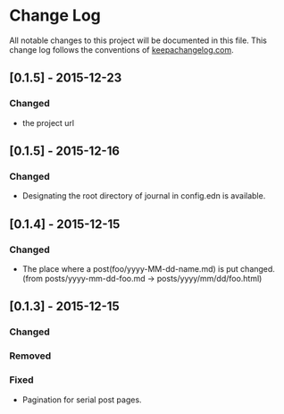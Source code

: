 # Change Log
All notable changes to this project will be documented in this file. This change log follows the conventions of [keepachangelog.com](http://keepachangelog.com/).

## [0.1.5] - 2015-12-23
### Changed
- the project url

## [0.1.5] - 2015-12-16
### Changed
- Designating the root directory of journal in config.edn is available.

## [0.1.4] - 2015-12-15
### Changed
- The place where a post(foo/yyyy-MM-dd-name.md) is put changed. (from posts/yyyy-mm-dd-foo.md -> posts/yyyy/mm/dd/foo.html)

## [0.1.3] - 2015-12-15
### Changed

### Removed

### Fixed
- Pagination for serial post pages.
